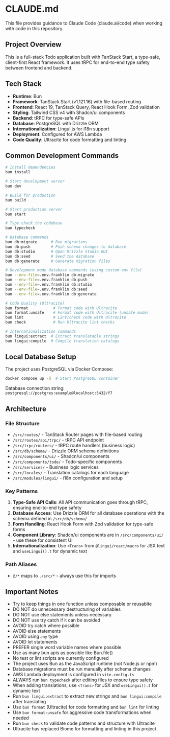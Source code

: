 # CLAUDE.md

This file provides guidance to Claude Code (claude.ai/code) when working with code in this repository.

## Project Overview

This is a full-stack Todo application built with TanStack Start, a type-safe, client-first React framework. It uses tRPC for end-to-end type safety between frontend and backend.

## Tech Stack

- **Runtime**: Bun
- **Framework**: TanStack Start (v1.121.16) with file-based routing
- **Frontend**: React 19, TanStack Query, React Hook Form, Zod validation
- **Styling**: Tailwind CSS v4 with Shadcn/ui components
- **Backend**: tRPC for type-safe APIs
- **Database**: PostgreSQL with Drizzle ORM
- **Internationalization**: Lingui.js for i18n support
- **Deployment**: Configured for AWS Lambda
- **Code Quality**: Ultracite for code formatting and linting

## Common Development Commands

```bash
# Install dependencies
bun install

# Start development server
bun dev

# Build for production
bun build

# Start production server
bun start

# Type check the codebase
bun typecheck

# Database commands
bun db:migrate      # Run migrations
bun db:push         # Push schema changes to database
bun db:studio       # Open Drizzle Studio GUI
bun db:seed         # Seed the database
bun db:generate     # Generate migration files

# Development mode database commands (using custom env file)
bun --env-file=.env.franklin db:migrate
bun --env-file=.env.franklin db:push
bun --env-file=.env.franklin db:studio
bun --env-file=.env.franklin db:seed
bun --env-file=.env.franklin db:generate

# Code Quality (Ultracite)
bun format           # Format code with Ultracite
bun format:unsafe    # Format code with Ultracite (unsafe mode)
bun lint             # Lint/check code with Ultracite
bun check            # Run Ultracite lint checks

# Internationalization commands
bun lingui:extract  # Extract translatable strings
bun lingui:compile  # Compile translation catalogs
```

## Local Database Setup

The project uses PostgreSQL via Docker Compose:

```bash
docker compose up -d  # Start PostgreSQL container
```

Database connection string: `postgresql://postgres:example@localhost:5432/f7`

## Architecture

### File Structure

- `/src/routes/` - TanStack Router pages with file-based routing
- `/src/routes/api/trpc/` - tRPC API endpoint
- `/src/trpc/routers/` - tRPC route handlers (business logic)
- `/src/db/schema/` - Drizzle ORM schema definitions
- `/src/components/ui/` - Shadcn/ui components
- `/src/components/todo/` - Todo-specific components
- `/src/services/` - Business logic services
- `/src/locales/` - Translation catalogs for each language
- `/src/modules/lingui/` - i18n configuration and setup

### Key Patterns

1. **Type-Safe API Calls**: All API communication goes through tRPC, ensuring end-to-end type safety
2. **Database Access**: Use Drizzle ORM for all database operations with the schema defined in `/src/db/schema/`
3. **Form Handling**: React Hook Form with Zod validation for type-safe forms
4. **Component Library**: Shadcn/ui components are in `/src/components/ui/` - use these for consistent UI
5. **Internationalization**: Use `<Trans>` from `@lingui/react/macro` for JSX text and `useLingui().t` for dynamic text

### Path Aliases

- `@/*` maps to `./src/*` - always use this for imports

## Important Notes

- Try to keep things in one function unless composable or reusablte
- DO NOT do unnecessary destructuring of variables
- DO NOT use else statements unless necessary
- DO NOT use try catch if it can be avoided
- AVOID try catch where possible
- AVOID else statements
- AVOID using `any` type
- AVOID let statements
- PREFER single word variable names where possible
- Use as many bun apis as possible like Bun.file()
- No test or lint scripts are currently configured
- The project uses Bun as the JavaScript runtime (not Node.js or npm)
- Database migrations must be run manually after schema changes
- AWS Lambda deployment is configured in `vite.config.ts`
- ALWAYS run `bun typecheck` after editing files to ensure type safety
- When adding translations, use `<Trans>` for JSX and `useLingui().t` for dynamic text
- Run `bun lingui:extract` to extract new strings and `bun lingui:compile` after translating
- Use `bun format` (Ultracite) for code formatting and `bun lint` for linting
- Use `bun format:unsafe` for aggressive code transformations when needed
- Run `bun check` to validate code patterns and structure with Ultracite
- Ultracite has replaced Biome for formatting and linting in this project
